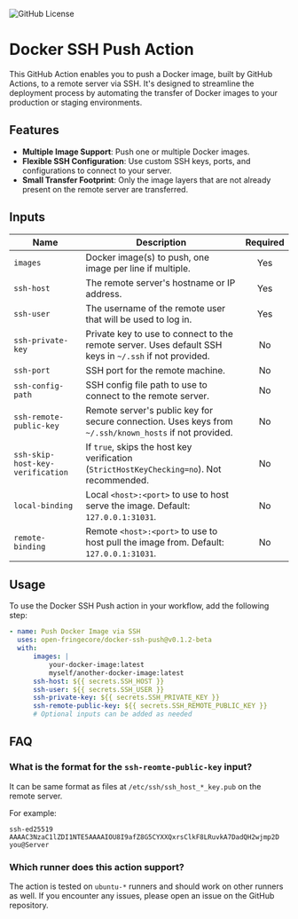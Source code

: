 ![GitHub License](https://img.shields.io/github/license/open-fringecore/docker-ssh-push)

# Docker SSH Push Action

This GitHub Action enables you to push a Docker image, built by GitHub Actions, to a remote server via SSH. It's designed to streamline the deployment process by automating the transfer of Docker images to your production or staging environments.

## Features

-   **Multiple Image Support**: Push one or multiple Docker images.
-   **Flexible SSH Configuration**: Use custom SSH keys, ports, and configurations to connect to your server.
-   **Small Transfer Footprint**: Only the image layers that are not already present on the remote server are transferred.

## Inputs

| Name                             | Description                                                                                            | Required |
| -------------------------------- | ------------------------------------------------------------------------------------------------------ | :------: |
| `images`                         | Docker image(s) to push, one image per line if multiple.                                               |   Yes    |
| `ssh-host`                       | The remote server's hostname or IP address.                                                            |   Yes    |
| `ssh-user`                       | The username of the remote user that will be used to log in.                                           |   Yes    |
| `ssh-private-key`                | Private key to use to connect to the remote server. Uses default SSH keys in `~/.ssh` if not provided. |    No    |
| `ssh-port`                       | SSH port for the remote machine.                                                                       |    No    |
| `ssh-config-path`                | SSH config file path to use to connect to the remote server.                                           |    No    |
| `ssh-remote-public-key`          | Remote server's public key for secure connection. Uses keys from `~/.ssh/known_hosts` if not provided. |    No    |
| `ssh-skip-host-key-verification` | If `true`, skips the host key verification (`StrictHostKeyChecking=no`). Not recommended.              |    No    |
| `local-binding`                  | Local `<host>:<port>` to use to host serve the image. Default: `127.0.0.1:31031`.                      |    No    |
| `remote-binding`                 | Remote `<host>:<port>` to use to host pull the image from. Default: `127.0.0.1:31031`.                 |    No    |

## Usage

To use the Docker SSH Push action in your workflow, add the following step:

```yaml
- name: Push Docker Image via SSH
  uses: open-fringecore/docker-ssh-push@v0.1.2-beta
  with:
      images: |
          your-docker-image:latest
          myself/another-docker-image:latest
      ssh-host: ${{ secrets.SSH_HOST }}
      ssh-user: ${{ secrets.SSH_USER }}
      ssh-private-key: ${{ secrets.SSH_PRIVATE_KEY }}
      ssh-remote-public-key: ${{ secrets.SSH_REMOTE_PUBLIC_KEY }}
      # Optional inputs can be added as needed
```

## FAQ

### What is the format for the `ssh-reomte-public-key` input?
It can be same format as files at `/etc/ssh/ssh_host_*_key.pub` on the remote server.

For example:
```
ssh-ed25519 AAAAC3NzaC1lZDI1NTE5AAAAIOU8I9afZ8G5CYXXQxrsClkF8LRuvkA7DadQH2wjmp2D you@Server
```

### Which runner does this action support?
The action is tested on `ubuntu-*` runners and should work on other runners as well. If you encounter any issues, please open an issue on the GitHub repository.

